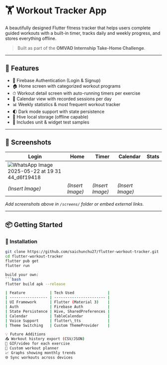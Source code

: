 # 🏋️ Workout Tracker App

A beautifully designed Flutter fitness tracker that helps users complete guided workouts with a built-in timer, tracks daily and weekly progress, and stores everything offline.

> Built as part of the **OMVAD Internship Take-Home Challenge**.

---

## 🚀 Features

- 🔐 Firebase Authentication (Login & Signup)
- 🏠 Home screen with categorized workout programs
- ⏱ Workout detail screen with auto-running timers per exercise
- 📆 Calendar view with recorded sessions per day
- 📊 Weekly statistics & most frequent workout tracker
- 🌓 Dark mode support with state persistence
- 💾 Hive local storage (offline capable)
- 🧪 Includes unit & widget test samples

---

## 📸 Screenshots

| Login | Home | Timer | Calendar | Stats |
|-------|------|-------|----------|-------|
| ![WhatsApp Image 2025-05-22 at 19 31 44_d6f19418](https://github.com/user-attachments/assets/8c6c8c6d-6313-4628-9056-f4f3cda2c586)
| *(Insert Image)* | *(Insert Image)* | *(Insert Image)* | *(Insert Image)* |

_Add screenshots above in `/screens/` folder or embed external links._

---

## 📦 Getting Started

### 🔧 Installation

```bash
git clone https://github.com/saichunchu27/flutter-workout-tracker.git
cd flutter-workout-tracker
flutter pub get
flutter run

build your own:
```bash
flutter build apk --release

| Feature           | Tech Used               |
| ----------------- | ----------------------- |
| UI Framework      | Flutter (Material 3)    |
| Auth              | Firebase Auth           |
| State Persistence | Hive, SharedPreferences |
| Calendar          | TableCalendar           |
| Voice Support     | flutter\_tts            |
| Theme Switching   | Custom ThemeProvider    |

💡 Future Additions
📤 Workout history export (CSV/JSON)
🧘 GIF/video for each exercise
🧩 Custom workout planner
📈 Graphs showing monthly trends
🌐 Sync workouts across devices



